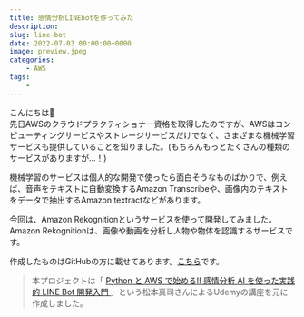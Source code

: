 ```yaml
---
title: 感情分析LINEbotを作ってみた
description: 
slug: line-bot
date: 2022-07-03 00:00:00+0000
image: preview.jpeg
categories:
    - AWS
tags:
    - 
---
```


こんにちは🌈  
先日AWSのクラウドプラクティショナー資格を取得したのですが、AWSはコンピューティングサービスやストレージサービスだけでなく、さまざまな機械学習サービスも提供していることを知りました。(もちろんもっとたくさんの種類のサービスがありますが…！)  

機械学習のサービスは個人的な開発で使ったら面白そうなものばかりで、例えば、音声をテキストに自動変換するAmazon Transcribeや、画像内のテキストをデータで抽出するAmazon textractなどがあります。  

今回は、Amazon Rekognitionというサービスを使って開発してみました。 
Amazon Rekognitionは、画像や動画を分析し人物や物体を認識するサービスです。 

作成したものはGitHubの方に載せてあります。[こちら](https://github.com/mikan373/emotion-analysis-linebot)です。  

> 本プロジェクトは「 [Python と AWS で始める!! 感情分析 AI を使った実践的 LINE Bot 開発入門
](https://www.udemy.com/course/python-aws-ai-line-bot/) 」という松本真司さんによるUdemyの講座を元に作成しました。
